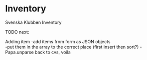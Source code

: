 # Inventory
Svenska Klubben Inventory

TODO next:

Adding item
	-add items from form as JSON objects  
	-put them in the array to the correct place (first insert then sort?)
	-Papa.unparse back to cvs, voila
